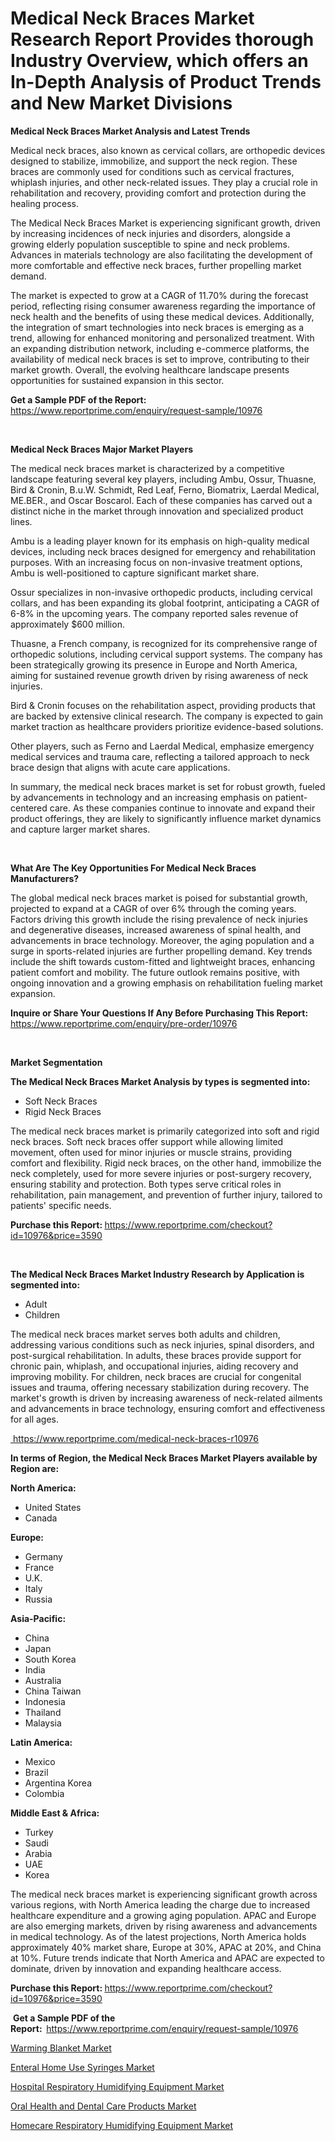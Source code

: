 <p><h1>Medical Neck Braces Market Research Report Provides thorough Industry Overview, which offers an In-Depth Analysis of Product Trends and New Market Divisions</h1></p><p><strong>Medical Neck Braces Market Analysis and Latest Trends</strong></p>
<p><p>Medical neck braces, also known as cervical collars, are orthopedic devices designed to stabilize, immobilize, and support the neck region. These braces are commonly used for conditions such as cervical fractures, whiplash injuries, and other neck-related issues. They play a crucial role in rehabilitation and recovery, providing comfort and protection during the healing process.</p><p>The Medical Neck Braces Market is experiencing significant growth, driven by increasing incidences of neck injuries and disorders, alongside a growing elderly population susceptible to spine and neck problems. Advances in materials technology are also facilitating the development of more comfortable and effective neck braces, further propelling market demand. </p><p>The market is expected to grow at a CAGR of 11.70% during the forecast period, reflecting rising consumer awareness regarding the importance of neck health and the benefits of using these medical devices. Additionally, the integration of smart technologies into neck braces is emerging as a trend, allowing for enhanced monitoring and personalized treatment. With an expanding distribution network, including e-commerce platforms, the availability of medical neck braces is set to improve, contributing to their market growth. Overall, the evolving healthcare landscape presents opportunities for sustained expansion in this sector.</p></p>
<p><strong>Get a Sample PDF of the Report:&nbsp;</strong> <a href="https://www.reportprime.com/enquiry/request-sample/10976?utm_campaign=1087&utm_medium=2&utm_source=Github&utm_content=ia&utm_term=20032025&utm_id=medical-neck-braces">https://www.reportprime.com/enquiry/request-sample/10976</a></p>
<p>&nbsp;</p>
<p><strong>Medical Neck Braces Major Market Players</strong></p>
<p><p>The medical neck braces market is characterized by a competitive landscape featuring several key players, including Ambu, Ossur, Thuasne, Bird & Cronin, B.u.W. Schmidt, Red Leaf, Ferno, Biomatrix, Laerdal Medical, ME.BER., and Oscar Boscarol. Each of these companies has carved out a distinct niche in the market through innovation and specialized product lines.</p><p>Ambu is a leading player known for its emphasis on high-quality medical devices, including neck braces designed for emergency and rehabilitation purposes. With an increasing focus on non-invasive treatment options, Ambu is well-positioned to capture significant market share.</p><p>Ossur specializes in non-invasive orthopedic products, including cervical collars, and has been expanding its global footprint, anticipating a CAGR of 6-8% in the upcoming years. The company reported sales revenue of approximately $600 million.</p><p>Thuasne, a French company, is recognized for its comprehensive range of orthopedic solutions, including cervical support systems. The company has been strategically growing its presence in Europe and North America, aiming for sustained revenue growth driven by rising awareness of neck injuries.</p><p>Bird & Cronin focuses on the rehabilitation aspect, providing products that are backed by extensive clinical research. The company is expected to gain market traction as healthcare providers prioritize evidence-based solutions.</p><p>Other players, such as Ferno and Laerdal Medical, emphasize emergency medical services and trauma care, reflecting a tailored approach to neck brace design that aligns with acute care applications.</p><p>In summary, the medical neck braces market is set for robust growth, fueled by advancements in technology and an increasing emphasis on patient-centered care. As these companies continue to innovate and expand their product offerings, they are likely to significantly influence market dynamics and capture larger market shares.</p></p>
<p>&nbsp;</p>
<p><strong>What Are The Key Opportunities For Medical Neck Braces Manufacturers?</strong></p>
<p><p>The global medical neck braces market is poised for substantial growth, projected to expand at a CAGR of over 6% through the coming years. Factors driving this growth include the rising prevalence of neck injuries and degenerative diseases, increased awareness of spinal health, and advancements in brace technology. Moreover, the aging population and a surge in sports-related injuries are further propelling demand. Key trends include the shift towards custom-fitted and lightweight braces, enhancing patient comfort and mobility. The future outlook remains positive, with ongoing innovation and a growing emphasis on rehabilitation fueling market expansion.</p></p>
<p><strong>Inquire or Share Your Questions If Any Before Purchasing This Report:</strong> <a href="https://www.reportprime.com/enquiry/pre-order/10976?utm_campaign=1087&utm_medium=2&utm_source=Github&utm_content=ia&utm_term=20032025&utm_id=medical-neck-braces">https://www.reportprime.com/enquiry/pre-order/10976</a></p>
<p>&nbsp;</p>
<p><strong>Market Segmentation</strong></p>
<p><strong>The Medical Neck Braces Market Analysis by types is segmented into:</strong></p>
<p><ul><li>Soft Neck Braces</li><li>Rigid Neck Braces</li></ul></p>
<p><p>The medical neck braces market is primarily categorized into soft and rigid neck braces. Soft neck braces offer support while allowing limited movement, often used for minor injuries or muscle strains, providing comfort and flexibility. Rigid neck braces, on the other hand, immobilize the neck completely, used for more severe injuries or post-surgery recovery, ensuring stability and protection. Both types serve critical roles in rehabilitation, pain management, and prevention of further injury, tailored to patients' specific needs.</p></p>
<p><strong>Purchase this Report:&nbsp;</strong><a href="https://www.reportprime.com/checkout?id=10976&price=3590&utm_campaign=1087&utm_medium=2&utm_source=Github&utm_content=ia&utm_term=20032025&utm_id=medical-neck-braces">https://www.reportprime.com/checkout?id=10976&price=3590</a></p>
<p>&nbsp;</p>
<p><strong>The Medical Neck Braces Market Industry Research by Application is segmented into:</strong></p>
<p><ul><li>Adult</li><li>Children</li></ul></p>
<p><p>The medical neck braces market serves both adults and children, addressing various conditions such as neck injuries, spinal disorders, and post-surgical rehabilitation. In adults, these braces provide support for chronic pain, whiplash, and occupational injuries, aiding recovery and improving mobility. For children, neck braces are crucial for congenital issues and trauma, offering necessary stabilization during recovery. The market's growth is driven by increasing awareness of neck-related ailments and advancements in brace technology, ensuring comfort and effectiveness for all ages.</p></p>
<p><a href="https://www.reportprime.com/medical-neck-braces-r10976?utm_campaign=1087&utm_medium=2&utm_source=Github&utm_content=ia&utm_term=20032025&utm_id=medical-neck-braces">&nbsp;https://www.reportprime.com/medical-neck-braces-r10976</a></p>
<p><strong>In terms of Region, the Medical Neck Braces Market Players available by Region are:</strong></p>
<p>
    <p> <strong> North America: </strong>
        <ul>
            <li>United States</li>
            <li>Canada</li>
        </ul>
        </p> 
    <p> <strong> Europe: </strong>
        <ul>
            <li>Germany</li>
            <li>France</li>
            <li>U.K.</li>
            <li>Italy</li>
            <li>Russia</li>
        </ul>
        </p> 
    <p> <strong> Asia-Pacific: </strong>
        <ul>
            <li>China</li>
            <li>Japan</li>
            <li>South Korea</li>
            <li>India</li>
            <li>Australia</li>
            <li>China Taiwan</li>
            <li>Indonesia</li>
            <li>Thailand</li>
            <li>Malaysia</li>
        </ul>
        </p> 
    <p> <strong> Latin America: </strong>
        <ul>
            <li>Mexico</li>
            <li>Brazil</li>
            <li>Argentina Korea</li>
            <li>Colombia</li>
        </ul>
        </p> 
    <p> <strong> Middle East & Africa: </strong>
        <ul>
            <li>Turkey</li>
            <li>Saudi</li>
            <li>Arabia</li>
            <li>UAE</li>
            <li>Korea</li>
        </ul>
    </p>
    </p>
<p><p>The medical neck braces market is experiencing significant growth across various regions, with North America leading the charge due to increased healthcare expenditure and a growing aging population. APAC and Europe are also emerging markets, driven by rising awareness and advancements in medical technology. As of the latest projections, North America holds approximately 40% market share, Europe at 30%, APAC at 20%, and China at 10%. Future trends indicate that North America and APAC are expected to dominate, driven by innovation and expanding healthcare access.</p></p>
<p><strong>Purchase this Report: </strong><a href="https://www.reportprime.com/checkout?id=10976&price=3590&utm_campaign=1087&utm_medium=2&utm_source=Github&utm_content=ia&utm_term=20032025&utm_id=medical-neck-braces">https://www.reportprime.com/checkout?id=10976&price=3590</a></p>
<p>&nbsp;<strong>Get a Sample PDF of the Report:&nbsp;&nbsp;</strong><a href="https://www.reportprime.com/enquiry/request-sample/10976?utm_campaign=1087&utm_medium=2&utm_source=Github&utm_content=ia&utm_term=20032025&utm_id=medical-neck-braces">https://www.reportprime.com/enquiry/request-sample/10976</a></p>
<p><strong></strong></p>
<p><p><a href="https://github.com/ikokwuihepa/Market-Research-Report-List-1/blob/main/warming-blanket-market.md?utm_campaign=1087&utm_medium=2&utm_source=Github&utm_content=ia&utm_term=20032025&utm_id=medical-neck-braces">Warming Blanket Market</a></p><p><a href="https://github.com/alekitanis/Market-Research-Report-List-1/blob/main/enteral-home-use-syringes-market.md?utm_campaign=1087&utm_medium=2&utm_source=Github&utm_content=ia&utm_term=20032025&utm_id=medical-neck-braces">Enteral Home Use Syringes Market</a></p><p><a href="https://github.com/kumadenthela/Market-Research-Report-List-1/blob/main/hospital-respiratory-humidifying-equipment-market.md?utm_campaign=1087&utm_medium=2&utm_source=Github&utm_content=ia&utm_term=20032025&utm_id=medical-neck-braces">Hospital Respiratory Humidifying Equipment Market</a></p><p><a href="https://github.com/bibzmuiko/Market-Research-Report-List-1/blob/main/oral-health-and-dental-care-products-market.md?utm_campaign=1087&utm_medium=2&utm_source=Github&utm_content=ia&utm_term=20032025&utm_id=medical-neck-braces">Oral Health and Dental Care Products Market</a></p><p><a href="https://github.com/vaeilabin/Market-Research-Report-List-1/blob/main/homecare-respiratory-humidifying-equipment-market.md?utm_campaign=1087&utm_medium=2&utm_source=Github&utm_content=ia&utm_term=20032025&utm_id=medical-neck-braces">Homecare Respiratory Humidifying Equipment Market</a></p></p>
